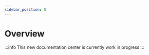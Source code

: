 ```yaml
---
sidebar_position: 0
---
```

# Overview

:::info
This new documentation center is currently work in progress
:::
